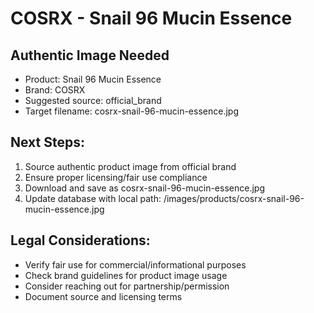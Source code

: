 # COSRX - Snail 96 Mucin Essence

## Authentic Image Needed
- Product: Snail 96 Mucin Essence
- Brand: COSRX
- Suggested source: official_brand
- Target filename: cosrx-snail-96-mucin-essence.jpg

## Next Steps:
1. Source authentic product image from official brand
2. Ensure proper licensing/fair use compliance
3. Download and save as cosrx-snail-96-mucin-essence.jpg
4. Update database with local path: /images/products/cosrx-snail-96-mucin-essence.jpg

## Legal Considerations:
- Verify fair use for commercial/informational purposes
- Check brand guidelines for product image usage
- Consider reaching out for partnership/permission
- Document source and licensing terms
